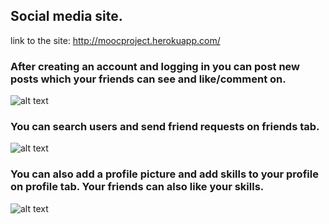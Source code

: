 ## Social media site.  
link to the site: http://moocproject.herokuapp.com/  
### After creating an account and logging in you can post new posts which your friends can see and like/comment on.
![alt text](https://i.imgur.com/vbTOpHu.png)  
### You can search users and send friend requests on friends tab.
![alt text](https://i.imgur.com/C9IgAoR.png)  
### You can also add a profile picture and add skills to your profile on profile tab. Your friends can also like your skills.
![alt text](https://i.imgur.com/xxpe6MM.png)
